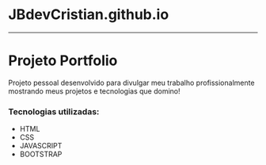 ﻿# JBdevCristian.github.io

 <hr>

 <h1>Projeto Portfolio</h1>
 
<p>Projeto pessoal desenvolvido para divulgar meu trabalho profissionalmente mostrando meus projetos e tecnologias que domino!</p>

<h3>Tecnologias utilizadas: </h3>

<ul>
  <li>HTML</li>
  <li>CSS</li>
  <li>JAVASCRIPT</li>
  <li>BOOTSTRAP</li>
</ul>
